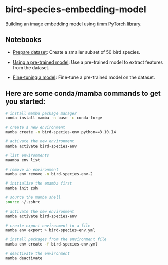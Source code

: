 # bird-species-embedding-model
Building an image embedding model using [timm PyTorch library](https://timm.fast.ai/).

## Notebooks

- [Prepare dataset](notebooks/00-prepare-dataset.ipynb): Create a smaller subset of 50 bird species.

- [Using a pre-trained model](notebooks/01-using-pretrained-model.ipynb): Use a pre-trained model to extract features from the dataset.

- [Fine-tuning a model](notebooks/02-fine-tuning-a-pre-trained-model.ipynb): Fine-tune a pre-trained model on the dataset.

## Here are some conda/mamba commands to get you started:
```bash
# install mamba package manager
conda install mamba -n base -c conda-forge

# create a new environment
mamba create -n bird-species-env python==3.10.14

# activate the new environment
mamba activate bird-species-env

# list environments
maamba env list

# remove an environment
mamba env remove -n bird-species-env-2

# initialize the emamba first
mamba init zsh

# source the mamba shell
source ~/.zshrc

# activate the new environment
mamba activate bird-species-env

# create export environment to a file
mamba env export > bird-species-env.yml

# install packages from the environment file
mamba env create -f bird-species-env.yml

# deactivate the environment
mamba deactivate